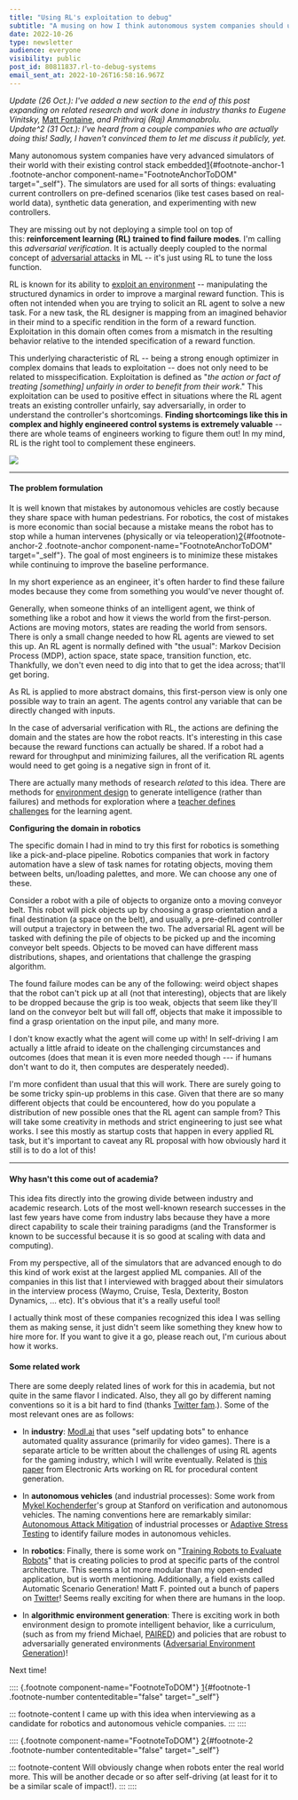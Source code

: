 ```yaml
---
title: "Using RL's exploitation to debug"
subtitle: "A musing on how I think autonomous system companies should use RL."
date: 2022-10-26
type: newsletter
audience: everyone
visibility: public
post_id: 80811837.rl-to-debug-systems
email_sent_at: 2022-10-26T16:58:16.967Z
---
```

*Update (26 Oct.): I've added a new section to the end of this post expanding on related research and work done in industry thanks to Eugene Vinitsky,* [Matt Fontaine](https://twitter.com/tehqin17), *and Prithviraj (Raj) Ammanabrolu.\
Update\^2 (31 Oct.): I've heard from a couple companies who are actually doing this! Sadly, I haven't convinced them to let me discuss it publicly, yet.*

Many autonomous system companies have very advanced simulators of their world with their existing control stack embedded[1](#footnote-1){#footnote-anchor-1 .footnote-anchor component-name="FootnoteAnchorToDOM" target="_self"}. The simulators are used for all sorts of things: evaluating current controllers on pre-defined scenarios (like test cases based on real-world data), synthetic data generation, and experimenting with new controllers.

They are missing out by not deploying a simple tool on top of this: **reinforcement learning (RL) trained to find failure modes**. I\'m calling this *adversarial verification*. It is actually deeply coupled to the normal concept of [adversarial attacks](https://venturebeat.com/security/adversarial-attacks-in-machine-learning-what-they-are-and-how-to-stop-them/) in ML \-- it\'s just using RL to tune the loss function.

RL is known for its ability to [exploit an environment](https://robotic.substack.com/p/rl-exploitation) \-- manipulating the structured dynamics in order to improve a marginal reward function. This is often not intended when you are trying to solicit an RL agent to solve a new task. For a new task, the RL designer is mapping from an imagined behavior in their mind to a specific rendition in the form of a reward function. Exploitation in this domain often comes from a mismatch in the resulting behavior relative to the intended specification of a reward function.

This underlying characteristic of RL \-- being a strong enough optimizer in complex domains that leads to exploitation \-- does not only need to be related to misspecification. Exploitation is defined as \"*the action or fact of treating \[something\] unfairly in order to benefit from their work*.\" This exploitation can be used to positive effect in situations where the RL agent treats an existing controller unfairly, say adversarially, in order to understand the controller\'s shortcomings. **Finding shortcomings like this in complex and highly engineered control systems is extremely valuable** \-- there are whole teams of engineers working to figure them out! In my mind, RL is the right tool to complement these engineers.

![](https://bucketeer-e05bbc84-baa3-437e-9518-adb32be77984.s3.amazonaws.com/public/images/60fb1636-3156-4b7a-b2b5-1a58351a92f0_512x512.jpeg)

<div>

------------------------------------------------------------------------

</div>

#### The problem formulation

It is well known that mistakes by autonomous vehicles are costly because they share space with human pedestrians. For robotics, the cost of mistakes is more economic than social because a mistake means the robot has to stop while a human intervenes (physically or via teleoperation)[2](#footnote-2){#footnote-anchor-2 .footnote-anchor component-name="FootnoteAnchorToDOM" target="_self"}. The goal of most engineers is to minimize these mistakes while continuing to improve the baseline performance.

In my short experience as an engineer, it\'s often harder to find these failure modes because they come from something you would\'ve never thought of.

Generally, when someone thinks of an intelligent agent, we think of something like a robot and how it views the world from the first-person. Actions are moving motors, states are reading the world from sensors. There is only a small change needed to how RL agents are viewed to set this up. An RL agent is normally defined with \"the usual\": Markov Decision Process (MDP), action space, state space, transition function, etc. Thankfully, we don\'t even need to dig into that to get the idea across; that\'ll get boring.

As RL is applied to more abstract domains, this first-person view is only one possible way to train an agent. The agents control any variable that can be directly changed with inputs.

In the case of adversarial verification with RL, the actions are defining the domain and the states are how the robot reacts. It\'s interesting in this case because the reward functions can actually be shared. If a robot had a reward for throughput and minimizing failures, all the verification RL agents would need to get going is a negative sign in front of it.

There are actually many methods of research *related* to this idea. There are methods for [environment design](https://ai.googleblog.com/2021/03/paired-new-multi-agent-approach-for.html) to generate intelligence (rather than failures) and methods for exploration where a [teacher defines challenges](http://proceedings.mlr.press/v78/florensa17a.html?ref=https://githubhelp.com) for the learning agent.

**Configuring the domain in robotics**

The specific domain I had in mind to try this first for robotics is something like a pick-and-place pipeline. Robotics companies that work in factory automation have a slew of task names for rotating objects, moving them between belts, un/loading palettes, and more. We can choose any one of these.

Consider a robot with a pile of objects to organize onto a moving conveyor belt. This robot will pick objects up by choosing a grasp orientation and a final destination (a space on the belt), and usually, a pre-defined controller will output a trajectory in between the two. The adversarial RL agent will be tasked with defining the pile of objects to be picked up and the incoming conveyor belt speeds. Objects to be moved can have different mass distributions, shapes, and orientations that challenge the grasping algorithm.

The found failure modes can be any of the following: weird object shapes that the robot can't pick up at all (not that interesting), objects that are likely to be dropped because the grip is too weak, objects that seem like they'll land on the conveyor belt but will fall off, objects that make it impossible to find a grasp orientation on the input pile, and many more.

I don't know exactly what the agent will come up with! In self-driving I am actually a little afraid to ideate on the challenging circumstances and outcomes (does that mean it is even more needed though --- if humans don't want to do it, then computes are desperately needed).

I\'m more confident than usual that this will work. There are surely going to be some tricky spin-up problems in this case. Given that there are so many different objects that could be encountered, how do you populate a distribution of new possible ones that the RL agent can sample from? This will take some creativity in methods and strict engineering to just see what works. I see this mostly as startup costs that happen in every applied RL task, but it's important to caveat any RL proposal with how obviously hard it still is to do a lot of this!

<div>

------------------------------------------------------------------------

</div>

#### Why hasn\'t this come out of academia?

This idea fits directly into the growing divide between industry and academic research. Lots of the most well-known research successes in the last few years have come from industry labs because they have a more direct capability to scale their training paradigms (and the Transformer is known to be successful because it is so good at scaling with data and computing).

From my perspective, all of the simulators that are advanced enough to do this kind of work exist at the largest applied ML companies. All of the companies in this list that I interviewed with bragged about their simulators in the interview process (Waymo, Cruise, Tesla, Dexterity, Boston Dynamics, \... etc). It\'s obvious that it's a really useful tool!

I actually think most of these companies recognized this idea I was selling them as making sense, it just didn\'t seem like something they knew how to hire more for. If you want to give it a go, please reach out, I\'m curious about how it works.

#### Some related work

There are some deeply related lines of work for this in academia, but not quite in the same flavor I indicated. Also, they all go by different naming conventions so it is a bit hard to find (thanks [Twitter fam](https://twitter.com/natolambert/status/1585315758715768832').). Some of the most relevant ones are as follows:

-   In **industry**: [Modl.ai](https://modl.ai/) that uses "self updating bots" to enhance automated quality assurance (primarily for video games). There is a separate article to be written about the challenges of using RL agents for the gaming industry, which I will write eventually. Related is [this paper](https://arxiv.org/abs/2103.04847) from Electronic Arts working on RL for procedural content generation.

-   In **autonomous vehicles** (and industrial processes): Some work from [Mykel Kochenderfer](https://mykel.kochenderfer.com/)'s group at Stanford on verification and autonomous vehicles. The naming conventions here are remarkably similar: [Autonomous Attack Mitigation](https://ieeexplore.ieee.org/abstract/document/9833554) of industrial processes or [Adaptive Stress Testing](http://ceur-ws.org/Vol-3087/paper_53.pdf) to identify failure modes in autonomous vehicles.

-   In **robotics**: Finally, there is some work on "[Training Robots to Evaluate Robots](https://openreview.net/forum?id=sK2aWU7X9b8)" that is creating policies to prod at specific parts of the control architecture. This seems a lot more modular than my open-ended application, but is worth mentioning. Additionally, a field exists called Automatic Scenario Generation! Matt F. pointed out a bunch of papers on [Twitter](https://twitter.com/tehqin17/status/1585394874559258624)! Seems really exciting for when there are humans in the loop.

-   In **algorithmic environment generation**: There is exciting work in both environment design to promote intelligent behavior, like a curriculum, (such as from my friend Michael, [PAIRED](https://proceedings.neurips.cc/paper/2020/hash/985e9a46e10005356bbaf194249f6856-Abstract.html)) and policies that are robust to adversarially generated environments ([Adversarial Environment Generation](https://arxiv.org/abs/2107.06353))!

Next time!

:::: {.footnote component-name="FootnoteToDOM"}
[1](#footnote-anchor-1){#footnote-1 .footnote-number contenteditable="false" target="_self"}

::: footnote-content
I came up with this idea when interviewing as a candidate for robotics and autonomous vehicle companies.
:::
::::

:::: {.footnote component-name="FootnoteToDOM"}
[2](#footnote-anchor-2){#footnote-2 .footnote-number contenteditable="false" target="_self"}

::: footnote-content
Will obviously change when robots enter the real world more. This will be another decade or so after self-driving (at least for it to be a similar scale of impact!).
:::
::::

